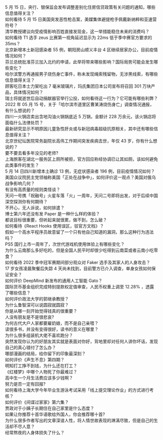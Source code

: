 5 月 15 日，央行、银保监会发布调整差别化住房信贷政策有关问题的通知，哪些信息值得关注？  
如何看待 5 月 15 日美国突发恶性枪击案，美媒集体避提枪手佩戴新纳粹和亚速营符号？  
清华教授建议向受疫情影响百姓直接发现金，这一举措能稳住未来的消费吗？  
如何看待 T1 选手 zeus 比赛第一视角延迟显示为 22ms 低于季中赛官方要求的 35ms？  
北京新增本土新冠感染者 55 例，朝阳房山顺义丰台 4 区继续居家办公，目前疫情情况如何？  
芬兰总统批准芬兰加入北约的申请，此举将带来哪些影响？国际局势可能会发生哪些变化？  
哈尔滨警方再通报男子烧伤身亡事件，称未发现绳索残留物，无涉黑线索，有哪些信息值得关注？  
顾客吃日本士力架吃出 7 毫米玻璃片，玛氏集团日本公司宣布将召回 301 万块产品，具体情况如何？  
瑞士将就逝世后自动捐献器官举行公投，如何看待这一行为？它可能有哪些利弊？  
2022 年 05 月 15 号，关于「哈尔滨市道里区曹某涛烧伤身亡」调查情况通报，有什么想说的？  
四川一火锅店卖出含地沟油火锅锅底近 5 万锅，金额计 228 万余元，该火锅店将面临什么法律处罚？  
最新研究显示不明原因儿童急性肝炎或与新冠病毒超级抗原相关，其中还有哪些信息值得关注？  
北京世纪坛医院常务副院长高伟工作期间突发疾病去世，年仅 43 岁，你有什么想说的？  
要不要去看多年没见的老师?  
上海旅客在湖北一服务区上厕所被拒，官方回应称经协调已让其如厕，该如何避免此类事件的发生？  
5 月 14 日四川新增本土确诊 13 例，无症状感染者 196 例，目前疫情情况如何？  
美国众议院民主党领袖称美国「正处在战争中」，如何评价这一观点？美国对俄乌战争影响几何？  
有没有高质量的规则类怪谈？  
天问一号携「祝融号」火星车落「火」一周年，天问二号即将出发，对于后续中国深空探测你有何期待？  
不开心，无人诉说，如何排遣？  
博士第六年还没有发 Paper 是一种什么样的体验？  
都说目标很重要，但听起来就很累，做不到，怎么破？  
如何看待《React Hooks 使用误区，驳官方文档》？  
假如一个高水平程序员故意留了一个只有他自己知道的漏洞，那么这种行为违法吗？  
PS5 国行上市一周年了，次世代游戏机使用体验上有哪些变化？  
为什么云南那么多好吃的，但是全国人民平时却很少吃得到云南菜或者云南小吃零食？  
如何看待 2022 季中冠军赛期间部分观众对 Faker 选手及其家人的人身攻击？  
17 岁女孩凌晨聚餐后失踪 4 天尚未找到，目前警方已介入调查，单身女孩如何保证安全？  
如何评价 DeepMind 新发布的通用人工智能 Gato？  
国际货币基金组织完成特别提款权定值审查，人民币权重上调至 12.28% ，透露了哪些信息？  
如何评价政法大学的郭继承教授？  
为什么鲁智深可以说圆寂就圆寂？  
你是从哪一刻开始觉得钱真的很重要？  
人没有朋友是不是很悲哀?  
为何古代大户人家都要雇奶娘，而不是自己亲喂？  
读很多书，并没有变得很好，读书的意义在哪里？  
为什么很多组装机大佬不喜欢跑分？  
突然发现你认为的好朋友其实就是表面对你好，背地里却对任何人讲你坏话，发现自己的真心错付了怎么办？  
哪部漫画的结局，给你留下的印象最深刻？  
如何评价《声生不息》第四期？  
明知打工挣不到钱，为什么还在打工？  
《红楼梦》中哪个人物死了你最难过？  
高中生一个月生活费应该多少钱啊？  
努力是否一定有回报?  
如何看待上海大学今年毕业生游泳考试采用「线上提交理论作业」的方式进行考核？  
如何评价《间谍过家家》第六集？  
贾政对于小姨子长期住在自己家里是什么态度？  
如果让你推荐十首华语歌给外国人，你会推荐哪十首?  
为什么很多作者写出的文章深谙人性，将人情世故表现的淋漓尽致，但是自己的生活却不尽人意？  
经常熬夜的人身体损失了什么？  
